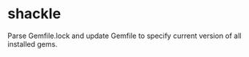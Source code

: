 shackle
=======

Parse Gemfile.lock and update Gemfile to specify current version of all installed gems.